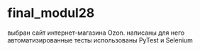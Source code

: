 # final_modul28
выбран сайт интернет-магазина Ozon.
написаны для него автоматизированные тесты
использованы PyTest и Selenium
